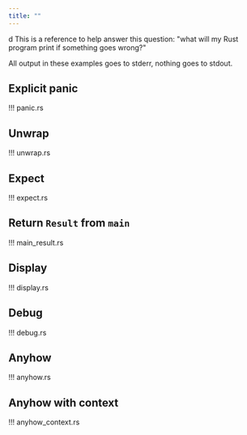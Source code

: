 ```yaml
---
title: ""
---
```

d
This is a reference to help answer this question: "what will my Rust
program print if something goes wrong?"

All output in these examples goes to stderr, nothing goes to stdout.

## Explicit panic

!!! panic.rs

## Unwrap

!!! unwrap.rs

## Expect

!!! expect.rs

## Return `Result` from `main`

!!! main_result.rs

## Display

!!! display.rs

## Debug

!!! debug.rs

## Anyhow

!!! anyhow.rs

## Anyhow with context

!!! anyhow_context.rs
